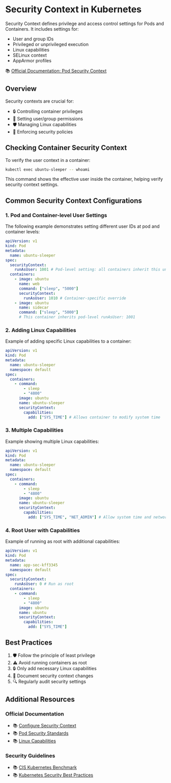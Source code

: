 # Security Context in Kubernetes

Security Context defines privilege and access control settings for Pods and Containers. It includes settings for:

- User and group IDs
- Privileged or unprivileged execution
- Linux capabilities
- SELinux context
- AppArmor profiles

📚 [Official Documentation: Pod Security Context](https://kubernetes.io/docs/tasks/configure-pod-container/security-context/)

## Overview

Security contexts are crucial for:

- 🔒 Controlling container privileges
- 👤 Setting user/group permissions
- 🛡️ Managing Linux capabilities
- 🔐 Enforcing security policies

## Checking Container Security Context

To verify the user context in a container:

```bash
kubectl exec ubuntu-sleeper -- whoami
```

This command shows the effective user inside the container, helping verify security context settings.

## Common Security Context Configurations

### 1. Pod and Container-level User Settings

The following example demonstrates setting different user IDs at pod and container levels:

```yaml
apiVersion: v1
kind: Pod
metadata:
  name: ubuntu-sleeper
spec:
  securityContext:
    runAsUser: 1001 # Pod-level setting: all containers inherit this unless overridden
  containers:
    - image: ubuntu
      name: web
      command: ["sleep", "5000"]
      securityContext:
        runAsUser: 1010 # Container-specific override
    - image: ubuntu
      name: sidecar
      command: ["sleep", "5000"]
      # This container inherits pod-level runAsUser: 1001
```

### 2. Adding Linux Capabilities

Example of adding specific Linux capabilities to a container:

```yaml
apiVersion: v1
kind: Pod
metadata:
  name: ubuntu-sleeper
  namespace: default
spec:
  containers:
    - command:
        - sleep
        - "4800"
      image: ubuntu
      name: ubuntu-sleeper
      securityContext:
        capabilities:
          add: ["SYS_TIME"] # Allows container to modify system time
```

### 3. Multiple Capabilities

Example showing multiple Linux capabilities:

```yaml
apiVersion: v1
kind: Pod
metadata:
  name: ubuntu-sleeper
  namespace: default
spec:
  containers:
    - command:
        - sleep
        - "4800"
      image: ubuntu
      name: ubuntu-sleeper
      securityContext:
        capabilities:
          add: ["SYS_TIME", "NET_ADMIN"] # Allow system time and network admin capabilities
```

### 4. Root User with Capabilities

Example of running as root with additional capabilities:

```yaml
apiVersion: v1
kind: Pod
metadata:
  name: app-sec-kff3345
  namespace: default
spec:
  securityContext:
    runAsUser: 0 # Run as root
  containers:
    - command:
        - sleep
        - "4800"
      image: ubuntu
      name: ubuntu
      securityContext:
        capabilities:
          add: ["SYS_TIME"]
```

## Best Practices

1. 🛡️ Follow the principle of least privilege
2. ⚠️ Avoid running containers as root
3. 🔒 Only add necessary Linux capabilities
4. 📝 Document security context changes
5. 🔍 Regularly audit security settings

## Additional Resources

### Official Documentation

- 📚 [Configure Security Context](https://kubernetes.io/docs/tasks/configure-pod-container/security-context/)
- 📚 [Pod Security Standards](https://kubernetes.io/docs/concepts/security/pod-security-standards/)
- 📚 [Linux Capabilities](https://kubernetes.io/docs/tasks/configure-pod-container/security-context/#set-capabilities-for-a-container)

### Security Guidelines

- 📚 [CIS Kubernetes Benchmark](https://www.cisecurity.org/benchmark/kubernetes)
- 📚 [Kubernetes Security Best Practices](https://kubernetes.io/docs/concepts/security/security-best-practices/)
